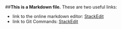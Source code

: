 ##**This is a Markdown file.**
These are two useful links:


 * link to the online markdown editor:   [StackEdit](https://stackedit.io/editor)
 * link to Git Commands:   [StackEdit](https://www.siteground.com/tutorials/git/commands.htm)